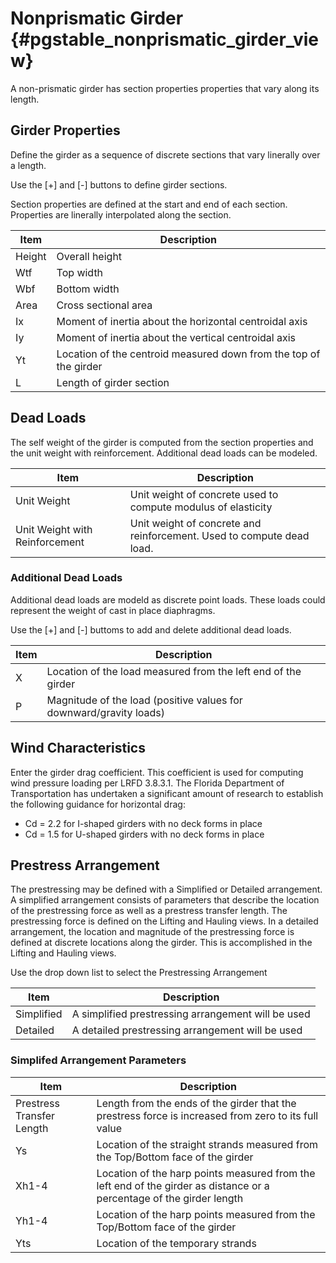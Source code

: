 Nonprismatic Girder {#pgstable_nonprismatic_girder_view}
=====================
A non-prismatic girder has section properties properties that vary along its length.

## Girder Properties
Define the girder as a sequence of discrete sections that vary linerally over a length.

Use the [+] and [-] buttons to define girder sections.

Section properties are defined at the start and end of each section. Properties are linerally interpolated along the section.

Item | Description
-----|------------------
Height | Overall height
Wtf | Top width
Wbf | Bottom width
Area | Cross sectional area
Ix | Moment of inertia about the horizontal centroidal axis
Iy | Moment of inertia about the vertical centroidal axis
Yt | Location of the centroid measured down from the top of the girder
L | Length of girder section

## Dead Loads
The self weight of the girder is computed from the section properties and the unit weight with reinforcement. Additional dead loads can be modeled.

Item | Description
-----|----------------
Unit Weight | Unit weight of concrete used to compute modulus of elasticity
Unit Weight with Reinforcement | Unit weight of concrete and reinforcement. Used to compute dead load.

### Additional Dead Loads
Additional dead loads are modeld as discrete point loads. These loads could represent the weight of cast in place diaphragms.

Use the [+] and [-] buttoms to add and delete additional dead loads.

Item | Description
-----|----------------
X | Location of the load measured from the left end of the girder
P | Magnitude of the load (positive values for downward/gravity loads)

## Wind Characteristics
Enter the girder drag coefficient. This coefficient is used for computing wind pressure loading per LRFD 3.8.3.1. The Florida Department of Transportation has undertaken a significant amount of research to establish the following guidance for horizontal drag:
* Cd = 2.2 for I-shaped girders with no deck forms in place
* Cd = 1.5 for U-shaped girders with no deck forms in place

## Prestress Arrangement
The prestressing may be defined with a Simplified or Detailed arrangement. A simplified arrangement consists of parameters that describe the location of the prestressing force as well as a prestress transfer length. The prestressing force is defined on the Lifting and Hauling views. In a detailed arrangement, the location and magnitude of the prestressing force is defined at discrete locations along the girder. This is accomplished in the Lifting and Hauling views.

Use the drop down list to select the Prestressing Arrangement

Item | Description
-----|----------------
Simplified | A simplified prestressing arrangement will be used
Detailed | A detailed prestressing arrangement will be used

### Simplifed Arrangement Parameters

Item | Description
-----|----------------
Prestress Transfer Length | Length from the ends of the girder that the prestress force is increased from zero to its full value
Ys | Location of the straight strands measured from the Top/Bottom face of the girder
Xh1-4 | Location of the harp points measured from the left end of the girder as distance or a percentage of the girder length
Yh1-4 | Location of the harp points measured from the Top/Bottom face of the girder
Yts | Location of the temporary strands
